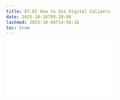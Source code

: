 ```yaml
---
title: 07.02 How to Use Digital Calipers
date: 2025-10-16T09:30:00
lastmod: 2025-10-04T14:56:16
toc: true
---
```


![Link to included file contents](../../../../making/how-to-use-digital-calipers.md)
